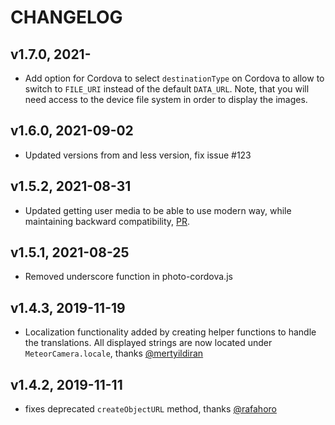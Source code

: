 # CHANGELOG

## v1.7.0, 2021-

* Add option for Cordova to select `destinationType` on Cordova to allow to switch to `FILE_URI` instead of the default `DATA_URL`. Note, that you will need access to the device file system in order to display the images. 

## v1.6.0, 2021-09-02

* Updated versions from and less version, fix issue #123

## v1.5.2, 2021-08-31

* Updated getting user media to be able to use modern way, while maintaining backward compatibility, [PR](https://github.com/meteor/mobile-packages/pull/147).

## v1.5.1, 2021-08-25

* Removed underscore function in photo-cordova.js

## v1.4.3, 2019-11-19

* Localization functionality added by creating helper functions to handle the translations. All displayed strings are now located under `MeteorCamera.locale`, thanks [@mertyildiran](https://github.com/mertyildiran)

## v1.4.2, 2019-11-11

* fixes deprecated `createObjectURL` method, thanks [@rafahoro](https://github.com/rafahoro)
